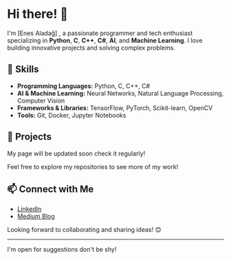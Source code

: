 # Hi there! 👋

I'm [Enes Aladağ] , a passionate programmer and tech enthusiast specializing in **Python**, **C**, **C++**, **C#**, **AI**, and **Machine Learning**. I love building innovative projects and solving complex problems.

## 🚀 Skills

- **Programming Languages:** Python, C, C++, C#
- **AI & Machine Learning:** Neural Networks, Natural Language Processing, Computer Vision
- **Frameworks & Libraries:** TensorFlow, PyTorch, Scikit-learn, OpenCV
- **Tools:** Git, Docker, Jupyter Notebooks

## 💼 Projects

My page will be updated soon check it regularly!

Feel free to explore my repositories to see more of my work!

## 📫 Connect with Me

- [LinkedIn](https://www.linkedin.com/in/enes-alada%C4%9F-215428183/)
- [Medium Blog](https://medium.com/@enesaladag)

Looking forward to collaborating and sharing ideas! 😊

---

I'm open for suggestions don't be shy!
